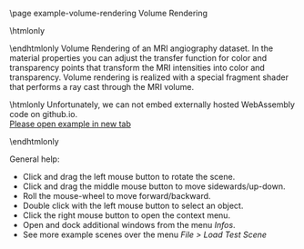 \page example-volume-rendering Volume Rendering

\htmlonly
<style>html{--content-maxwidth:auto}</style>
\endhtmlonly
Volume Rendering of an MRI angiography dataset. In the material properties you can adjust the transfer function for
color and transparency points that transform the MRI intensities into color and transparency. Volume rendering is
realized with a special fragment shader that performs a ray cast through the MRI volume.

\htmlonly
Unfortunately, we can not embed externally hosted WebAssembly code on github.io.<br>
<a href="https://pallas.ti.bfh.ch/slproject?scene=46" target="_blank">Please open example in new tab</a>
<!--<iframe src="https://pallas.ti.bfh.ch/slproject?scene=46" width="100%" height="640" tabindex="0" style="border: 1px solid gray"></iframe>-->
\endhtmlonly

General help:
<ul>
  <li>Click and drag the left mouse button to rotate the scene.</li>
  <li>Click and drag the middle mouse button to move sidewards/up-down.</li>
  <li>Roll the mouse-wheel to move forward/backward.</li>
  <li>Double click with the left mouse button to select an object.</li>
  <li>Click the right mouse button to open the context menu.</li>
  <li>Open and dock additional windows from the menu <em>Infos</em>.</li>
  <li>See more example scenes over the menu <em>File > Load Test Scene</em></li>
</ul>